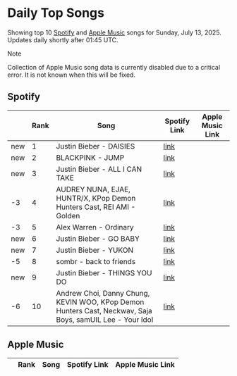 # Daily Top Songs

Showing top 10 [Spotify](#spotify) and [Apple Music](#apple-music) songs for Sunday, July 13, 2025. Updates daily shortly after 01:45 UTC.

> [!NOTE]  
> Collection of Apple Music song data is currently disabled due to a critical error. It is not known when this will be fixed.

## Spotify

|             | Rank            | Song            | Spotify Link                    | Apple Music Link                                                                             |
| ----------- | --------------- | --------------- | ------------------------------- | -------------------------------------------------------------------------------------------- |
| new | 1 | Justin Bieber \- DAISIES | [link](https://open.spotify.com/track/5BZsQlgw21vDOAjoqkNgKb) |  |
| new | 2 | BLACKPINK \- JUMP | [link](https://open.spotify.com/track/5H1sKFMzDeMtXwND3V6hRY) |  |
| new | 3 | Justin Bieber \- ALL I CAN TAKE | [link](https://open.spotify.com/track/21OUVoz2AOPAHGt4UlPAvn) |  |
| -3 | 4 | AUDREY NUNA, EJAE, HUNTR/X, KPop Demon Hunters Cast, REI AMI \- Golden | [link](https://open.spotify.com/track/1CPZ5BxNNd0n0nF4Orb9JS) |  |
| -3 | 5 | Alex Warren \- Ordinary | [link](https://open.spotify.com/track/6qqrTXSdwiJaq8SO0X2lSe) |  |
| new | 6 | Justin Bieber \- GO BABY | [link](https://open.spotify.com/track/01p5urrGw5fuFCcfT7PBgc) |  |
| new | 7 | Justin Bieber \- YUKON | [link](https://open.spotify.com/track/29iva9idM6rFCPUlu7Rhxl) |  |
| -5 | 8 | sombr \- back to friends | [link](https://open.spotify.com/track/0FTmksd2dxiE5e3rWyJXs6) |  |
| new | 9 | Justin Bieber \- THINGS YOU DO | [link](https://open.spotify.com/track/1j8TmNa6vaFAEAws43kP0Q) |  |
| -6 | 10 | Andrew Choi, Danny Chung, KEVIN WOO, KPop Demon Hunters Cast, Neckwav, Saja Boys, samUIL Lee \- Your Idol | [link](https://open.spotify.com/track/1I37Zz2g3hk9eWxaNkj031) |  |

## Apple Music

|             | Rank            | Song            | Spotify Link                    | Apple Music Link                   |
| ----------- | --------------- | --------------- | ------------------------------- | ---------------------------------- |
